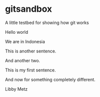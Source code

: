 # gitsandbox
A little testbed for showing how git works

Hello world

We are in Indonesia

This is another sentence.

And another two.

This is my first sentence.

And now for something completely different.

Libby Metz
